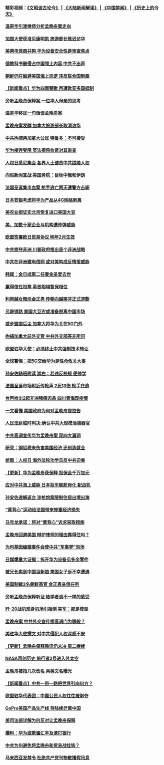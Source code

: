 #### 精彩视频：[《文昭谈古论今》](https://github.com/gfw-breaker/wenzhao/blob/master/README.md?t=12151231) | [《大陆新闻解读》](https://github.com/gfw-breaker/ntdtv-comedy/blob/master/README.md?t=12151231) | [《中国禁闻》](https://github.com/gfw-breaker/ntdtv-news/blob/master/README.md?t=12151231) | [《历史上的今天》](https://github.com/gfw-breaker/today-in-history/blob/master/README.md?t=12151231) 

#### [温哥华引渡律师分析孟晚舟案走向](../pages/nsc418/n10911970.md?t=12151231) 

#### [加国大使获准见康明凯 旅游部长推迟访华](../pages/nsc418/n10912174.md?t=12151231) 

#### [美两电信商并购 华为设备安全性是审查焦点](../pages/nsc418/n10911931.md?t=12151231) 

#### [俄教科书删侵占中国领土内容 中共不出声](../pages/nsc418/n10911833.md?t=12151231) 

#### [朝鲜仍在躲避美国海上巡逻 违反联合国制裁](../pages/nsc418/n10911824.md?t=12151231) 

#### [【新闻看点】华为四面楚歌 再遭欧亚多国抵制](../pages/nsc418/n10911314.md?t=12151231) 

#### [旁听孟晚舟保释案 一位华人母亲的思考](../pages/nsc418/n10911766.md?t=12151231) 

#### [温哥华移民一句话谈孟晚舟案](../pages/nsc418/n10911793.md?t=12151231) 

#### [孟晚舟案发酵 加拿大旅游部长取消访华](../pages/nsc418/n10911719.md?t=12151231) 

#### [中共拘捕两加拿大公民 特鲁多：不可接受](../pages/nsc418/n10911648.md?t=12151231) 

#### [华为接连受阻 英法德将收紧对其审查](../pages/nsc418/n10911004.md?t=12151231) 

#### [人权日悉尼集会 各界人士谴责中共践踏人权](../pages/nsc418/n10910874.md?t=12151231) 

#### [向假新闻宣战 美国务院：目标中俄和伊朗](../pages/nsc418/n10909483.md?t=12151231) 

#### [法国圣诞集市血案 枪手逃亡两天遭警方击毙](../pages/nsc418/n10909711.md?t=12151231) 

#### [日本软银考虑将华为产品从4G网络剥离](../pages/nsc418/n10909502.md?t=12151231) 

#### [美农业部证实北京恢复进口美国大豆](../pages/nsc418/n10909553.md?t=12151231) 

#### [美、加数十家企业与机构遭炸弹威胁](../pages/nsc418/n10909561.md?t=12151231) 

#### [欧盟签署欧日贸易协议  明年2月生效](../pages/nsc418/n10909022.md?t=12151231) 

#### [中共掠夺非洲 川普政府推出首个非洲战略](../pages/nsc418/n10909107.md?t=12151231) 

#### [中共在非洲建电信网 或对美构成反情报威胁](../pages/nsc418/n10908572.md?t=12151231) 

#### [韩媒：金日成第二任妻金圣爱去世](../pages/nsc418/n10907348.md?t=12151231) 

#### [赢得信任投票 英首相梅暂保相位](../pages/nsc418/n10907229.md?t=12151231) 

#### [利用越女暗杀金正男 传朝向越南非正式道歉](../pages/nsc418/n10907137.md?t=12151231) 

#### [另辟销路 美国大豆农或准备脱离中国市场](../pages/nsc418/n10906755.md?t=12151231) 

#### [或步盟国后尘 加拿大将华为关在5G门外](../pages/nsc418/n10906948.md?t=12151231) 

#### [拘捕加拿大前外交官 中共外交部答非所问](../pages/nsc418/n10906805.md?t=12151231) 

#### [欧盟驻华大使：必须终止中共强制技术转让](../pages/nsc418/n10906425.md?t=12151231) 

#### [全球警惕：把5G交给华为是性命攸关大事](../pages/nsc418/n10906129.md?t=12151231) 

#### [孙安佐随班附读 崇右：若违反校规 便停学](../pages/nsc418/n10906519.md?t=12151231) 

#### [法国圣诞市场附近传枪声 2死13伤 枪手在逃](../pages/nsc418/n10906474.md?t=12151231) 

#### [台再检出2起非洲猪瘟肉品 四川青海现疫情](../pages/nsc418/n10905719.md?t=12151231) 

#### [一文看懂 美国政府为何对孟晚舟提控告](../pages/nsc418/n10904250.md?t=12151231) 

#### [人民法庭临时判决:确认中共大规模活摘器官](../pages/nsc418/n10905079.md?t=12151231) 

#### [中共高调宣传华为孟晚舟案 现四大漏洞](../pages/nsc418/n10904788.md?t=12151231) 

#### [研究：钢铝税未伤害美国经济 还创造就业](../pages/nsc418/n10904853.md?t=12151231) 

#### [组图：人权日 海外法轮功学员反中共迫害](../pages/nsc418/n10903703.md?t=12151231) 

#### [【更新】华为孟晚舟获保释 担保金千万加元](../pages/nsc418/n10904401.md?t=12151231) 

#### [应对中共海上威胁 日本拟军舰航母化 配战机](../pages/nsc418/n10904429.md?t=12151231) 

#### [孙安佐递解返台 涉枪炮案限制住居出境出海](../pages/nsc418/n10904508.md?t=12151231) 

#### [“黄背心”运动给法国带来惨重经济损失](../pages/nsc418/n10904100.md?t=12151231) 

#### [马克龙承诺：将对“黄背心”诉求采取措施](../pages/nsc418/n10904057.md?t=12151231) 

#### [孟晚舟回避美国 辩护律师的理由靠得住吗？](../pages/nsc418/n10903337.md?t=12151231) 

#### [为何基因编辑事件会使中共“军事梦”泡汤](../pages/nsc418/n10901955.md?t=12151231) 

#### [日媒爆重大证据：拆开华为设备见多余零件](../pages/nsc418/n10903419.md?t=12151231) 

#### [被兄长卖到中国当新娘 柬国女子诉不幸遭遇](../pages/nsc418/n10903571.md?t=12151231) 

#### [美国制裁3名朝鲜高官 金正恩亲信在列](../pages/nsc418/n10903139.md?t=12151231) 

#### [旁听孟晚舟保释听证 陆学者谈不一样的感受](../pages/nsc418/n10903199.md?t=12151231) 

#### [歼-20战机现身机场引揣测 美军：那是模型](../pages/nsc418/n10903152.md?t=12151231) 

#### [孟晚舟案 中共外交宣传拔高调门为哪般？](../pages/nsc418/n10902536.md?t=12151231) 

#### [美驻华大使撰文 对中共侵犯人权深感不安](../pages/nsc418/n10902576.md?t=12151231) 

#### [【更新】孟晚舟保释聆讯仍未决 周二继续](../pages/nsc418/n10902280.md?t=12151231) 

#### [NASA再创历史 旅行者2号进入外太空](../pages/nsc418/n10902186.md?t=12151231) 

#### [孟晚舟被指几次改名 两英文名曝光](../pages/nsc418/n10902460.md?t=12151231) 

#### [【新闻看点】中共一带一路把世界引向何方？](../pages/nsc418/n10902174.md?t=12151231) 

#### [欧盟驻华代表团：中国公民人权往往被剥夺](../pages/nsc418/n10902220.md?t=12151231) 

#### [GoPro美国产品生产线 将陆续迁离中国](../pages/nsc418/n10902041.md?t=12151231) 

#### [美司法部详解为何反对让孟晚舟保释](../pages/nsc418/n10902113.md?t=12151231) 

#### [爆料：华为或欺骗汇丰及渣打银行](../pages/nsc418/n10902104.md?t=12151231) 

#### [中共为何避免将孟晚舟和贸易战挂钩？](../pages/nsc418/n10901942.md?t=12151231) 

#### [马来西亚发禁令 杜绝共产党刊物散播假讯息](../pages/nsc418/n10901784.md?t=12151231) 

